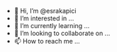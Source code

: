 - 👋 Hi, I’m @esrakapici
- 👀 I’m interested in ...
- 🌱 I’m currently learning ...
- 💞️ I’m looking to collaborate on ...
- 📫 How to reach me ...

<!---
esrakapici/esrakapici is a ✨ special ✨ repository because its `README.md` (this file) appears on your GitHub profile.
You can click the Preview link to take a look at your changes.
--->

